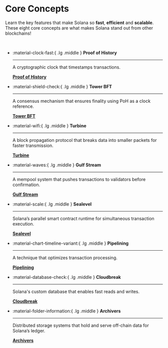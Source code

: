 # Core Concepts

Learn the key features that make Solana so **fast**, **efficient** and **scalable**. These eight core concepts are what makes Solana stand out from other blockchains!

<br />

<div class="grid cards" markdown>

-   :material-clock-fast:{ .lg .middle } __Proof of History__

    ---

    A cryptographic clock that timestamps transactions.

    [__Proof of History__](./proof-of-history.md)

-   :material-shield-check:{ .lg .middle } __Tower BFT__

    ---

    A consensus mechanism that ensures finality using PoH as a clock reference.

    [__Tower BFT__](./tower-bft.md)

-   :material-wifi:{ .lg .middle } __Turbine__

    ---

    A block propagation protocol that breaks data into smaller packets for faster transmission.

    [__Turbine__](./turbine.md)

-   :material-waves:{ .lg .middle } __Gulf Stream__

    ---

    A mempool system that pushes transactions to validators before confirmation.

    [__Gulf Stream__](./gulf-stream.md)

-   :material-scale:{ .lg .middle } __Sealevel__

    ---

    Solana’s parallel smart contract runtime for simultaneous transaction execution.

    [__Sealevel__](./sealevel.md)

-   :material-chart-timeline-variant:{ .lg .middle } __Pipelining__

    ---

    A technique that optimizes transaction processing.

    [__Pipelining__](./pipelining.md)

-   :material-database-check:{ .lg .middle } __Cloudbreak__

    ---

    Solana's custom database that enables fast reads and writes.

    [__Cloudbreak__](./cloudbreak.md)

-   :material-folder-information:{ .lg .middle } __Archivers__

    ---

    Distributed storage systems that hold and serve off-chain data for Solana’s ledger.

    [__Archivers__](./archivers.md)

</div>
